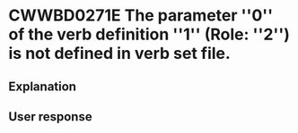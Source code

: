 # CWWBD0271E The parameter ''0'' of the verb definition ''1'' (Role: ''2'') is not defined in verb set file.

## Explanation

## User response
